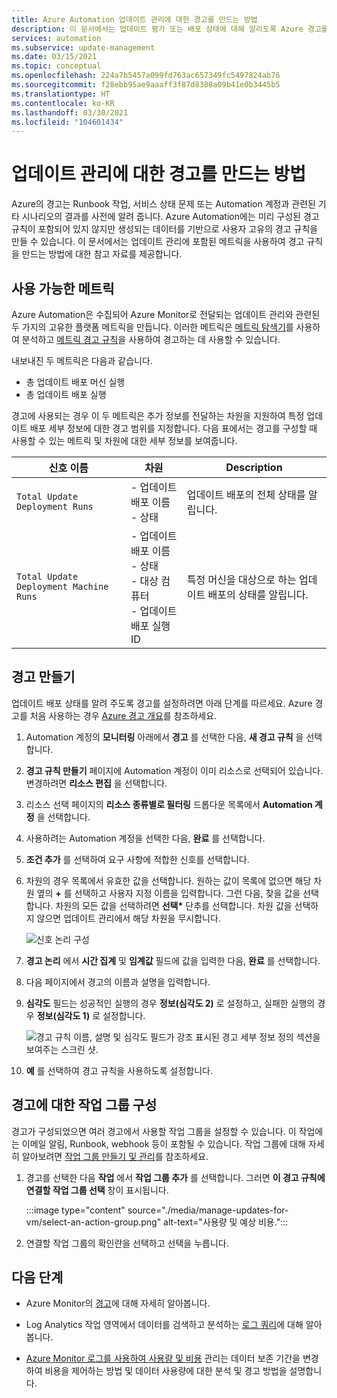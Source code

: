 ```yaml
---
title: Azure Automation 업데이트 관리에 대한 경고를 만드는 방법
description: 이 문서에서는 업데이트 평가 또는 배포 상태에 대해 알리도록 Azure 경고를 구성하는 방법을 설명합니다.
services: automation
ms.subservice: update-management
ms.date: 03/15/2021
ms.topic: conceptual
ms.openlocfilehash: 224a7b5457a099fd763ac657349fc5497824ab76
ms.sourcegitcommit: f28ebb95ae9aaaff3f87d8388a09b41e0b3445b5
ms.translationtype: HT
ms.contentlocale: ko-KR
ms.lasthandoff: 03/30/2021
ms.locfileid: "104601434"
---
```

# <a name="how-to-create-alerts-for-update-management"></a>업데이트 관리에 대한 경고를 만드는 방법

Azure의 경고는 Runbook 작업, 서비스 상태 문제 또는 Automation 계정과 관련된 기타 시나리오의 결과를 사전에 알려 줍니다. Azure Automation에는 미리 구성된 경고 규칙이 포함되어 있지 않지만 생성되는 데이터를 기반으로 사용자 고유의 경고 규칙을 만들 수 있습니다. 이 문서에서는 업데이트 관리에 포함된 메트릭을 사용하여 경고 규칙을 만드는 방법에 대한 참고 자료를 제공합니다.

## <a name="available-metrics"></a>사용 가능한 메트릭

Azure Automation은 수집되어 Azure Monitor로 전달되는 업데이트 관리와 관련된 두 가지의 고유한 플랫폼 메트릭을 만듭니다. 이러한 메트릭은 [메트릭 탐색기](../../azure-monitor/essentials/metrics-charts.md)를 사용하여 분석하고 [메트릭 경고 규칙](../../azure-monitor/alerts/alerts-metric.md)을 사용하여 경고하는 데 사용할 수 있습니다.

내보내진 두 메트릭은 다음과 같습니다.

* 총 업데이트 배포 머신 실행
* 총 업데이트 배포 실행

경고에 사용되는 경우 이 두 메트릭은 추가 정보를 전달하는 차원을 지원하여 특정 업데이트 배포 세부 정보에 대한 경고 범위를 지정합니다. 다음 표에서는 경고를 구성할 때 사용할 수 있는 메트릭 및 차원에 대한 세부 정보를 보여줍니다.

|신호 이름|차원|Description
|---|---|---|
|`Total Update Deployment Runs`|- 업데이트 배포 이름<br>- 상태 | 업데이트 배포의 전체 상태를 알립니다.|
|`Total Update Deployment Machine Runs`|- 업데이트 배포 이름</br>- 상태</br>- 대상 컴퓨터</br>- 업데이트 배포 실행 ID    |특정 머신을 대상으로 하는 업데이트 배포의 상태를 알립니다.|

## <a name="create-alert"></a>경고 만들기

업데이트 배포 상태를 알려 주도록 경고를 설정하려면 아래 단계를 따르세요. Azure 경고를 처음 사용하는 경우 [Azure 경고 개요](../../azure-monitor/alerts/alerts-overview.md)를 참조하세요.

1. Automation 계정의 **모니터링** 아래에서 **경고** 를 선택한 다음, **새 경고 규칙** 을 선택합니다.

1. **경고 규칙 만들기** 페이지에 Automation 계정이 이미 리소스로 선택되어 있습니다. 변경하려면 **리소스 편집** 을 선택합니다.

1. 리소스 선택 페이지의 **리소스 종류별로 필터링** 드롭다운 목록에서 **Automation 계정** 을 선택합니다.

1. 사용하려는 Automation 계정을 선택한 다음, **완료** 를 선택합니다.

1. **조건 추가** 를 선택하여 요구 사항에 적합한 신호를 선택합니다.

1. 차원의 경우 목록에서 유효한 값을 선택합니다. 원하는 값이 목록에 없으면 해당 차원 옆의 **\+** 를 선택하고 사용자 지정 이름을 입력합니다. 그런 다음, 찾을 값을 선택합니다. 차원의 모든 값을 선택하려면 **선택\*** 단추를 선택합니다. 차원 값을 선택하지 않으면 업데이트 관리에서 해당 차원을 무시합니다.

    ![신호 논리 구성](./media/manage-updates-for-vm/signal-logic.png)

1. **경고 논리** 에서 **시간 집계** 및 **임계값** 필드에 값을 입력한 다음, **완료** 를 선택합니다.

1. 다음 페이지에서 경고의 이름과 설명을 입력합니다.

1. **심각도** 필드는 성공적인 실행의 경우 **정보(심각도 2)** 로 설정하고, 실패한 실행의 경우 **정보(심각도 1)** 로 설정합니다.

    ![경고 규칙 이름, 설명 및 심각도 필드가 강조 표시된 경고 세부 정보 정의 섹션을 보여주는 스크린 샷.](./media/manage-updates-for-vm/define-alert-details.png)

1. **예** 를 선택하여 경고 규칙을 사용하도록 설정합니다.

## <a name="configure-action-groups-for-your-alerts"></a>경고에 대한 작업 그룹 구성

경고가 구성되었으면 여러 경고에서 사용할 작업 그룹을 설정할 수 있습니다. 이 작업에는 이메일 알림, Runbook, webhook 등이 포함될 수 있습니다. 작업 그룹에 대해 자세히 알아보려면 [작업 그룹 만들기 및 관리](../../azure-monitor/alerts/action-groups.md)를 참조하세요.

1. 경고를 선택한 다음 **작업** 에서 **작업 그룹 추가** 를 선택합니다. 그러면 **이 경고 규칙에 연결할 작업 그룹 선택** 창이 표시됩니다.

   :::image type="content" source="./media/manage-updates-for-vm/select-an-action-group.png" alt-text="사용량 및 예상 비용.":::

1. 연결할 작업 그룹의 확인란을 선택하고 선택을 누릅니다.

## <a name="next-steps"></a>다음 단계

* Azure Monitor의 [경고](../../azure-monitor/alerts/alerts-overview.md)에 대해 자세히 알아봅니다.

* Log Analytics 작업 영역에서 데이터를 검색하고 분석하는 [로그 쿼리](../../azure-monitor/logs/log-query-overview.md)에 대해 알아봅니다.

* [Azure Monitor 로그를 사용하여 사용량 및 비용](../../azure-monitor/logs/manage-cost-storage.md) 관리는 데이터 보존 기간을 변경하여 비용을 제어하는 방법 및 데이터 사용량에 대한 분석 및 경고 방법을 설명합니다.